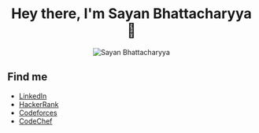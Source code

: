 

<h1 align="center"> Hey there, I'm Sayan Bhattacharyya 👋</h1>

<p align="center">
  <img src="https://github-readme-stats.vercel.app/api?username=Sayan3990&theme=chartreuse-dark&show_icons=true" alt ="Sayan Bhattacharyya">
</p>
<h2>Find me</h2>
<ul>
  <li><a href="https://www.linkedin.com/in/sayan-bhattacharyya-aa44a61a4">LinkedIn</a></li>
  <li><a href="https://www.hackerrank.com/sayan_bhatta2017">HackerRank</a></li>
  <li><a href="https://codeforces.com/profile/1905345">Codeforces</a></li>
  <li><a href="https://www.codechef.com/users/trust_me345">CodeChef</a></li>
</ul>

